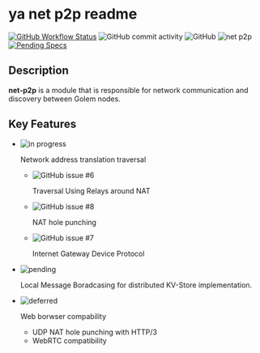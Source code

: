 # ya net p2p readme

[![GitHub Workflow Status](https://img.shields.io/github/workflow/status/golemfactory/ya-net-p2p/Build)](https://github.com/golemfactory/ya-net-p2p/actions?query=workflow%3ABuild) ![GitHub commit activity](https://img.shields.io/github/commit-activity/w/golemfactory/ya-net-p2p) ![GitHub](https://img.shields.io/github/license/golemfactory/ya-net-p2p) ![net p2p](https://img.shields.io/badge/module-net--p2p-yellowgreen) [![Pending Specs](https://img.shields.io/github/issues-raw/golemfactory/ya-net-p2p/needs-spec?label=specs%20needed)](https://github.com/golemfactory/ya-net-p2p/labels/needs-spec)

## Description

**net-p2p** is a module that is responsible for network communication and discovery between Golem nodes.

## Key Features

* ![in progress](https://img.shields.io/badge/impl%20status-in%20progress-darkgreen)

  Network address translation traversal

  * ![GitHub issue \#6](https://img.shields.io/github/issues/detail/state/golemfactory/ya-net-p2p/6?style=flat-square)

    Traversal Using Relays around NAT

  * ![GitHub issue \#8](https://img.shields.io/github/issues/detail/state/golemfactory/ya-net-p2p/8?style=flat-square)

    NAT hole punching

  * ![GitHub issue \#7](https://img.shields.io/github/issues/detail/state/golemfactory/ya-net-p2p/7?style=flat-square)

    Internet Gateway Device Protocol

* ![pending](https://img.shields.io/badge/impl%20status-pending-red)

  Local Message Boradcasing for distributed KV-Store implementation.

* ![deferred](https://img.shields.io/badge/impl%20status-deferred-yellow)

  Web borwser compability

  * UDP NAT hole punching with HTTP/3
  * WebRTC compatibility

